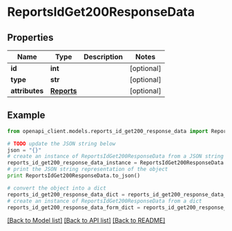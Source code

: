 # ReportsIdGet200ResponseData


## Properties
Name | Type | Description | Notes
------------ | ------------- | ------------- | -------------
**id** | **int** |  | [optional] 
**type** | **str** |  | [optional] 
**attributes** | [**Reports**](Reports.md) |  | [optional] 

## Example

```python
from openapi_client.models.reports_id_get200_response_data import ReportsIdGet200ResponseData

# TODO update the JSON string below
json = "{}"
# create an instance of ReportsIdGet200ResponseData from a JSON string
reports_id_get200_response_data_instance = ReportsIdGet200ResponseData.from_json(json)
# print the JSON string representation of the object
print ReportsIdGet200ResponseData.to_json()

# convert the object into a dict
reports_id_get200_response_data_dict = reports_id_get200_response_data_instance.to_dict()
# create an instance of ReportsIdGet200ResponseData from a dict
reports_id_get200_response_data_form_dict = reports_id_get200_response_data.from_dict(reports_id_get200_response_data_dict)
```
[[Back to Model list]](../README.md#documentation-for-models) [[Back to API list]](../README.md#documentation-for-api-endpoints) [[Back to README]](../README.md)



